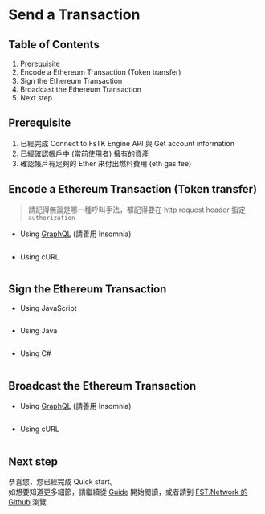 # Send a Transaction

## Table of Contents

 1. Prerequisite
 2. Encode a Ethereum Transaction (Token transfer)
 3. Sign the Ethereum Transaction
 4. Broadcast the Ethereum Transaction
 5. Next step

## Prerequisite

 1. 已經完成 Connect to FsTK Engine API 與 Get account information
 2. 已經確認帳戶中 (當前使用者) 擁有的資產
 3. 確認帳戶有足夠的 Ether 來付出燃料費用 (eth gas fee)

## Encode a Ethereum Transaction (Token transfer)
 > 請記得無論是哪一種呼叫手法，都記得要在 http request header 指定 `authorization`

 - Using [GraphQL](https://graphql.org/learn/) (請善用 Insomnia)

    ```graphql
    ```

 - Using cURL

    ```sh
    ```

## Sign the Ethereum Transaction

 - Using JavaScript

    ```javascript
    ```

 - Using Java

    ```java
    ```

 - Using C#

   ```csharp
   ```

## Broadcast the Ethereum Transaction

 - Using [GraphQL](https://graphql.org/learn/) (請善用 Insomnia)

    ```graphql
    ```

 - Using cURL

    ```sh
    ```

## Next step

恭喜您，您已經完成 Quick start。  
如想要知道更多細節，請繼續從 [Guide](../Guide/01-A_short_introduction_to_Ethereum.zh.md) 開始閱讀，或者請到 [FST.Network 的 Github](https://github.com/fstnetwork) 瀏覽
